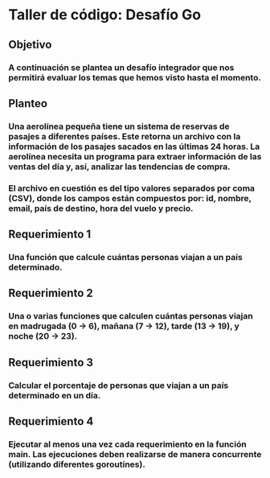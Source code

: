 # Taller de código: Desafío Go

## Objetivo

### A continuación se plantea un desafío integrador que nos permitirá evaluar los temas que hemos visto hasta el momento.

## Planteo

### Una aerolínea pequeña tiene un sistema de reservas de pasajes a diferentes países. Este retorna un archivo con la información de los pasajes sacados en las últimas 24 horas. La aerolínea necesita un programa para extraer información de las ventas del día y, así, analizar las tendencias de compra.

### El archivo en cuestión es del tipo valores separados por coma (CSV), donde los campos están compuestos por: id, nombre, email, país de destino, hora del vuelo y precio.

## Requerimiento 1

### Una función que calcule cuántas personas viajan a un país determinado.

## Requerimiento 2

### Una o varias funciones que calculen cuántas personas viajan en madrugada (0 → 6), mañana (7 → 12), tarde (13 → 19), y noche (20 → 23).

## Requerimiento 3

### Calcular el porcentaje de personas que viajan a un país determinado en un día.

## Requerimiento 4

### Ejecutar al menos una vez cada requerimiento en la función main. Las ejecuciones deben realizarse de manera concurrente (utilizando diferentes goroutines).